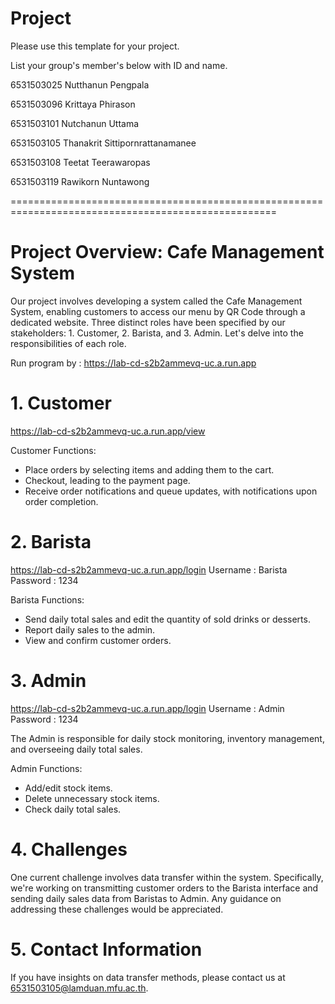 Project
=============
Please use this template for your project.

List your group's member's below with ID and name.

6531503025 Nutthanun Pengpala

6531503096 Krittaya Phirason

6531503101 Nutchanun Uttama

6531503105 Thanakrit Sittipornrattanamanee

6531503108 Teetat Teerawaropas

6531503119 Rawikorn Nuntawong

====================================================================================================

# Project Overview: Cafe Management System
Our project involves developing a system called the Cafe Management System, enabling customers to access our menu by QR Code through a dedicated website. Three distinct roles have been specified by our stakeholders: 1. Customer, 2. Barista, and 3. Admin. Let's delve into the responsibilities of each role.

Run program by : https://lab-cd-s2b2ammevq-uc.a.run.app


# 1. Customer 
https://lab-cd-s2b2ammevq-uc.a.run.app/view

Customer Functions:

- Place orders by selecting items and adding them to the cart.
- Checkout, leading to the payment page.
- Receive order notifications and queue updates, with notifications upon order completion.

# 2. Barista
https://lab-cd-s2b2ammevq-uc.a.run.app/login 
Username : Barista 
Password : 1234

Barista Functions:

- Send daily total sales and edit the quantity of sold drinks or desserts.
- Report daily sales to the admin.
- View and confirm customer orders.

# 3. Admin
https://lab-cd-s2b2ammevq-uc.a.run.app/login 
Username : Admin 
Password : 1234

The Admin is responsible for daily stock monitoring, inventory management, and overseeing daily total sales.

Admin Functions:

- Add/edit stock items.
- Delete unnecessary stock items.
- Check daily total sales.

# 4. Challenges
One current challenge involves data transfer within the system. Specifically, we're working on transmitting customer orders to the Barista interface and sending daily sales data from Baristas to Admin. Any guidance on addressing these challenges would be appreciated.

# 5. Contact Information
If you have insights on data transfer methods, please contact us at 6531503105@lamduan.mfu.ac.th.